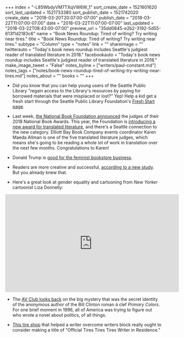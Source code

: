 +++
index = "-L85WbdyVM7TXqVW6W_1"
sort_create_date = 1521601620
sort_last_updated = 1521733380
sort_publish_date = 1521742020
create_date = "2018-03-20T20:07:00-07:00"
publish_date = "2018-03-22T11:07:00-07:00"
date = "2018-03-22T11:07:00-07:00"
last_updated = "2018-03-22T08:43:00-07:00"
preview_url = "35dd0845-e2b2-3192-5d55-613f1d2183c6"
name = "Book News Roundup: Tired of writing? Try writing near tires."
title = "Book News Roundup: Tired of writing? Try writing near tires."
subtype = "Column"
type = "notes"
link = ""
shareimage = ""
twitterauto = "Today's book news roundup includes Seattle's judgiest reader of translated literature in 2018."
facebookauto = "Today's book news roundup includes Seattle's judgiest reader of translated literature in 2018."
make_image_tweet = "False"
notes_byline = ["writers/paul-constant.md"]
notes_tags = ["notes/book-news-roundup-tired-of-writing-try-writing-near-tires.md"]
notes_about = ""
books = ""
+++
* Did you know that you can help young users of the Seattle Public Library "regain access to the Library's resources by paying for borrowed materials that were misplaced or lost?" Yep! Help a kid get a fresh start through the Seattle Public Library Foundation's [Fresh Start page](https://secure2.convio.net/spl/site/Donation2%3bjsessionid=00000000.app202b?idb=71574742&DONATION_LEVEL_ID_SELECTED=1&df_id=1643&mfc_pref=T&1643.donation=form1&NONCE_TOKEN=FE97E91B0AD2C4AC07105AF1ABC23828&idb=0).

* Last week, [the National Book Foundation announced](http://www.nationalbook.org/nba2018.html#judges) the judges of their 2018 National Book Awards. This year, the Foundation is [introducing a new award for translated literature](https://www.mhpbooks.com/the-national-book-award-to-recognize-translated-literature/), and there's a Seattle connection to the new category. Elliott Bay Book Company events coordinator Karen Maeda Allman is one of the five translated literature judges, which means she's going to be reading a whole lot of work in translation over the next few months. Congratulations to Karen!

* Donald Trump is [good for the feminist bookstore business](https://www.publishersweekly.com/pw/by-topic/industry-news/bookselling/article/76289-trump-presidency-reinvigorates-feminist-bookstores.html).

* Readers are more creative and successful, [according to a new study](https://www.inc.com/christina-desmarais/why-reading-books-should-be-your-priority-according-to-science.html). But you already knew that.

* Here's a great look at gender equality and cartooning from *New Yorker* cartoonist Liza Donnelly:

<iframe width="560" height="315" src="https://www.youtube.com/embed/GnmPhTsviSY" frameborder="0" allow="autoplay; encrypted-media" allowfullscreen></iframe>

* The [AV Club looks back](https://www.avclub.com/the-most-talked-about-political-mystery-of-1996-involvi-1823409980) on the big mystery that was the secret identity of the anonymous author of the Bill Clinton roman á clef *Primary Colors*. For one brief moment in 1996, all of America was trying to figure out who wrote a novel about politics, of all things.

* [This tire shop](https://www.buzzfeed.com/farrahpenn/this-woman-kept-going-back-to-a-tire-store-to-writ?utm_term=.qnlWx9Lxx#.kekv2Ry22) that helped a writer overcome writers block really ought to consider making a title of "Official Tires Tires Tires Writer in Residence."